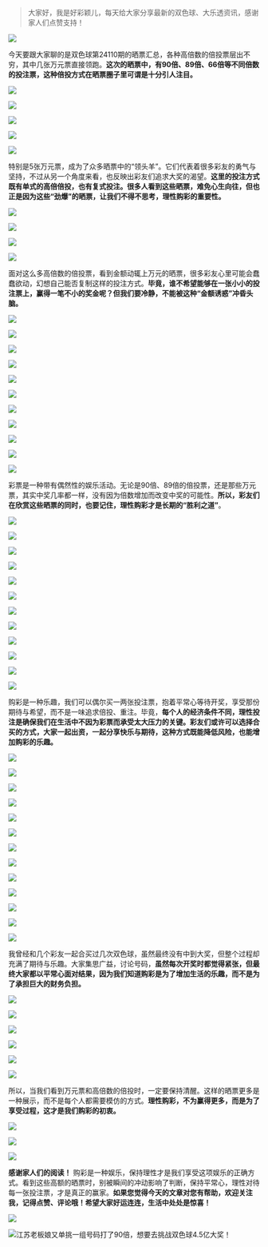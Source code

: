 > 大家好，我是好彩颖儿，每天给大家分享最新的双色球、大乐透资讯，感谢家人们点赞支持！

![](https://cdn.jsdelivr.net/gh/wangwenjie1314/PicCDN/2024-7-12/1720763627240-image.png)


今天要跟大家聊的是双色球第24110期的晒票汇总，各种高倍数的倍投票层出不穷，其中几张万元票直接领跑。**这次的晒票中，有90倍、89倍、66倍等不同倍数的投注票，这种倍投方式在晒票圈子里可谓是十分引人注目。**

![](https://cdn.jsdelivr.net/gh/wangwenjie1314/PicCDN/2024-9-22/1726999885843-image.png)


![](https://cdn.jsdelivr.net/gh/wangwenjie1314/PicCDN/2024-9-22/1726999874173-image.png)


![](https://cdn.jsdelivr.net/gh/wangwenjie1314/PicCDN/2024-9-22/1726983736853-image.png)


![](https://cdn.jsdelivr.net/gh/wangwenjie1314/PicCDN/2024-9-22/1726983798849-image.png)


![](https://cdn.jsdelivr.net/gh/wangwenjie1314/PicCDN/2024-9-22/1726999896882-image.png)



特别是5张万元票，成为了众多晒票中的“领头羊”。它们代表着很多彩友的勇气与坚持，不过从另一个角度来看，也反映出彩友们追求大奖的渴望。**这里的投注方式既有单式的高倍倍投，也有复式投注。很多人看到这些晒票，难免心生向往，但也正是因为这些“劲爆”的晒票，让我们不得不思考，理性购彩的重要性。**

![](https://cdn.jsdelivr.net/gh/wangwenjie1314/PicCDN/2024-9-22/1726983816197-image.png)


![](https://cdn.jsdelivr.net/gh/wangwenjie1314/PicCDN/2024-9-22/1726983808374-image.png)


![](https://cdn.jsdelivr.net/gh/wangwenjie1314/PicCDN/2024-9-22/1726974060119-image.png)

![](https://cdn.jsdelivr.net/gh/wangwenjie1314/PicCDN/2024-9-22/1726974052149-image.png)


面对这么多高倍数的倍投票，看到金额动辄上万元的晒票，很多彩友心里可能会蠢蠢欲动，幻想自己能否复制这样的投注方式。**毕竟，谁不希望能够在一张小小的投注票上，赢得一笔不小的奖金呢？但我们要冷静，不能被这种“金额诱惑”冲昏头脑。**

![](https://cdn.jsdelivr.net/gh/wangwenjie1314/PicCDN/2024-9-22/1726974129752-image.png)


![](https://cdn.jsdelivr.net/gh/wangwenjie1314/PicCDN/2024-9-22/1726974266567-image.png)



![](https://cdn.jsdelivr.net/gh/wangwenjie1314/PicCDN/2024-9-22/1726983936172-image.png)


![](https://cdn.jsdelivr.net/gh/wangwenjie1314/PicCDN/2024-9-22/1726983876430-image.png)


![](https://cdn.jsdelivr.net/gh/wangwenjie1314/PicCDN/2024-9-22/1726983841203-image.png)

![](https://cdn.jsdelivr.net/gh/wangwenjie1314/PicCDN/2024-9-22/1726974069044-image.png)

![](https://cdn.jsdelivr.net/gh/wangwenjie1314/PicCDN/2024-9-22/1726974348508-image.png)

![](https://cdn.jsdelivr.net/gh/wangwenjie1314/PicCDN/2024-9-22/1726974155351-image.png)


![](https://cdn.jsdelivr.net/gh/wangwenjie1314/PicCDN/2024-9-22/1726974079286-image.png)

![](https://cdn.jsdelivr.net/gh/wangwenjie1314/PicCDN/2024-9-22/1726974214570-image.png)


![](https://cdn.jsdelivr.net/gh/wangwenjie1314/PicCDN/2024-9-22/1726974096781-image.png)


彩票是一种带有偶然性的娱乐活动。无论是90倍、89倍的倍投票，还是那些万元票，其实中奖几率都一样，没有因为倍数增加而改变中奖的可能性。**所以，彩友们在欣赏这些晒票的同时，也要记住，理性购彩才是长期的“胜利之道”**。


![](https://cdn.jsdelivr.net/gh/wangwenjie1314/PicCDN/2024-9-22/1726984138650-image.png)


![](https://cdn.jsdelivr.net/gh/wangwenjie1314/PicCDN/2024-9-22/1726984190192-image.png)


![](https://cdn.jsdelivr.net/gh/wangwenjie1314/PicCDN/2024-9-22/1726984148649-image.png)



![](https://cdn.jsdelivr.net/gh/wangwenjie1314/PicCDN/2024-9-22/1726983945214-image.png)


![](https://cdn.jsdelivr.net/gh/wangwenjie1314/PicCDN/2024-9-22/1726983980808-image.png)

![](https://cdn.jsdelivr.net/gh/wangwenjie1314/PicCDN/2024-9-22/1726974088081-image.png)


![](https://cdn.jsdelivr.net/gh/wangwenjie1314/PicCDN/2024-9-22/1726974224905-image.png)



![](https://cdn.jsdelivr.net/gh/wangwenjie1314/PicCDN/2024-9-22/1726983856355-image.png)


![](https://cdn.jsdelivr.net/gh/wangwenjie1314/PicCDN/2024-9-22/1726984033304-image.png)


![](https://cdn.jsdelivr.net/gh/wangwenjie1314/PicCDN/2024-9-22/1726984044740-image.png)


![](https://cdn.jsdelivr.net/gh/wangwenjie1314/PicCDN/2024-9-22/1726984056777-image.png)

![](https://cdn.jsdelivr.net/gh/wangwenjie1314/PicCDN/2024-9-22/1726984067129-image.png)


购彩是一种乐趣，我们可以偶尔买一两张投注票，抱着平常心等待开奖，享受那份期待与希望，而不是一味追求倍投、重注。毕竟，**每个人的经济条件不同，理性投注是确保我们在生活中不因为彩票而承受太大压力的关键。彩友们或许可以选择合买的方式，大家一起出资，一起分享快乐与期待，这种方式既能降低风险，也能增加购彩的乐趣。**


![](https://cdn.jsdelivr.net/gh/wangwenjie1314/PicCDN/2024-9-22/1726983864036-image.png)


![](https://cdn.jsdelivr.net/gh/wangwenjie1314/PicCDN/2024-9-22/1726983826045-image.png)


![](https://cdn.jsdelivr.net/gh/wangwenjie1314/PicCDN/2024-9-22/1726984215556-image.png)


![](https://cdn.jsdelivr.net/gh/wangwenjie1314/PicCDN/2024-9-22/1726984121624-image.png)



![](https://cdn.jsdelivr.net/gh/wangwenjie1314/PicCDN/2024-9-22/1726983995156-image.png)


![](https://cdn.jsdelivr.net/gh/wangwenjie1314/PicCDN/2024-9-22/1726984004628-image.png)


![](https://cdn.jsdelivr.net/gh/wangwenjie1314/PicCDN/2024-9-22/1726984014915-image.png)


![](https://cdn.jsdelivr.net/gh/wangwenjie1314/PicCDN/2024-9-22/1726974387574-image.png)


![](https://cdn.jsdelivr.net/gh/wangwenjie1314/PicCDN/2024-9-22/1726974373391-image.png)


![](https://cdn.jsdelivr.net/gh/wangwenjie1314/PicCDN/2024-9-22/1726974437445-image.png)


![](https://cdn.jsdelivr.net/gh/wangwenjie1314/PicCDN/2024-9-22/1726974365223-image.png)

![](https://cdn.jsdelivr.net/gh/wangwenjie1314/PicCDN/2024-9-22/1726965909897-image.png)




![](https://cdn.jsdelivr.net/gh/wangwenjie1314/PicCDN/2024-9-22/1726965718596-image.png)




我曾经和几个彩友一起合买过几次双色球，虽然最终没有中到大奖，但整个过程却充满了期待与乐趣。大家集思广益，讨论号码，**虽然每次开奖时都觉得紧张，但最终大家都以平常心面对结果，因为我们知道购彩是为了增加生活的乐趣，而不是为了承担巨大的财务负担。**



![](https://cdn.jsdelivr.net/gh/wangwenjie1314/PicCDN/2024-9-22/1726999311789-image.png)


![](https://cdn.jsdelivr.net/gh/wangwenjie1314/PicCDN/2024-9-22/1726999736468-image.png)

![](https://cdn.jsdelivr.net/gh/wangwenjie1314/PicCDN/2024-9-22/1726999726863-image.png)

![](https://cdn.jsdelivr.net/gh/wangwenjie1314/PicCDN/2024-9-22/1726999716540-image.png)


![](https://cdn.jsdelivr.net/gh/wangwenjie1314/PicCDN/2024-9-22/1726999753731-image.png)


![](https://cdn.jsdelivr.net/gh/wangwenjie1314/PicCDN/2024-9-22/1726999762147-image.png)





所以，当我们看到万元票和高倍数的倍投时，一定要保持清醒。这样的晒票更多是一种展示，而不是每个人都需要模仿的方式。**理性购彩，不为赢得更多，而是为了享受过程，这才是我们购彩的初衷。**


![](https://cdn.jsdelivr.net/gh/wangwenjie1314/PicCDN/2024-9-22/1726999788263-image.png)


![](https://cdn.jsdelivr.net/gh/wangwenjie1314/PicCDN/2024-9-22/1726984082945-image.png)


![](https://cdn.jsdelivr.net/gh/wangwenjie1314/PicCDN/2024-9-22/1726984098153-image.png)



**感谢家人们的阅读！** 购彩是一种娱乐，保持理性才是我们享受这项娱乐的正确方式。看到这些高额的晒票时，别被瞬间的冲动影响了判断，保持平常心，理性对待每一张投注票，才是真正的赢家。**如果您觉得今天的文章对您有帮助，欢迎关注我，记得点赞、评论哦！希望大家好运连连，生活中处处是惊喜！**

![](https://cdn.jsdelivr.net/gh/wangwenjie1314/PicCDN/2024-9-22/1726999295885-image.png)


![江苏老板娘又单挑一组号码打了90倍，想要去挑战双色球4.5亿大奖！](https://cdn.jsdelivr.net/gh/wangwenjie1314/PicCDN/2024-9-22/1726984275863-image.png)







